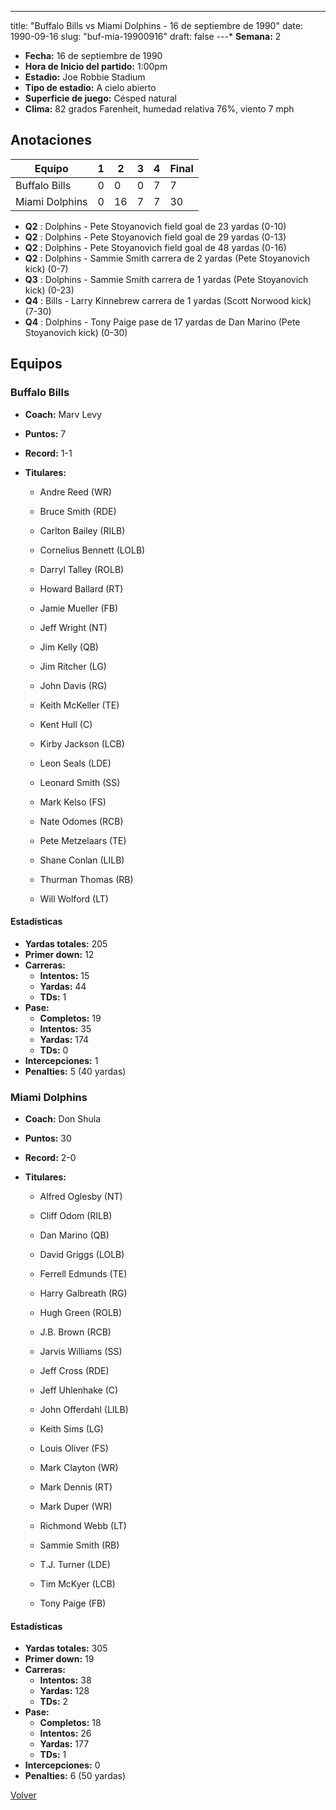 ---
title: "Buffalo Bills vs Miami Dolphins - 16 de septiembre de 1990"
date: 1990-09-16
slug: "buf-mia-19900916"
draft: false
---* **Semana:** 2
* **Fecha:** 16 de septiembre de 1990
* **Hora de Inicio del partido:** 1:00pm
* **Estadio:** Joe Robbie Stadium
* **Tipo de estadio:** A cielo abierto
* **Superficie de juego:** Césped natural
* **Clima:** 82 grados Farenheit, humedad relativa 76%, viento 7 mph




## Anotaciones
| Equipo | 1 | 2 | 3 | 4 | Final |
|--------|---|---|---|---|-------|
| Buffalo Bills  | 0 | 0 | 0 | 7  | 7 |
| Miami Dolphins  | 0 | 16 | 7 | 7  | 30 |
* **Q2** : Dolphins - Pete Stoyanovich field goal de 23 yardas (0-10)
* **Q2** : Dolphins - Pete Stoyanovich field goal de 29 yardas (0-13)
* **Q2** : Dolphins - Pete Stoyanovich field goal de 48 yardas (0-16)
* **Q2** : Dolphins - Sammie Smith carrera de 2 yardas (Pete Stoyanovich kick) (0-7)
* **Q3** : Dolphins - Sammie Smith carrera de 1 yardas (Pete Stoyanovich kick) (0-23)
* **Q4** : Bills - Larry Kinnebrew carrera de 1 yardas (Scott Norwood kick) (7-30)
* **Q4** : Dolphins - Tony Paige pase de 17 yardas de Dan Marino (Pete Stoyanovich kick) (0-30)


## Equipos


### Buffalo Bills
* **Coach:** Marv Levy
* **Puntos:** 7
* **Record:** 1-1
* **Titulares:** 

  * Andre Reed (WR) 

  * Bruce Smith (RDE) 

  * Carlton Bailey (RILB) 

  * Cornelius Bennett (LOLB) 

  * Darryl Talley (ROLB) 

  * Howard Ballard (RT) 

  * Jamie Mueller (FB) 

  * Jeff Wright (NT) 

  * Jim Kelly (QB) 

  * Jim Ritcher (LG) 

  * John Davis (RG) 

  * Keith McKeller (TE) 

  * Kent Hull (C) 

  * Kirby Jackson (LCB) 

  * Leon Seals (LDE) 

  * Leonard Smith (SS) 

  * Mark Kelso (FS) 

  * Nate Odomes (RCB) 

  * Pete Metzelaars (TE) 

  * Shane Conlan (LILB) 

  * Thurman Thomas (RB) 

  * Will Wolford (LT) 

#### Estadísticas
* **Yardas totales:** 205
* **Primer down:** 12
* **Carreras:**
  * **Intentos:** 15
  * **Yardas:** 44
  * **TDs:** 1
* **Pase:**
  * **Completos:** 19
  * **Intentos:** 35
  * **Yardas:** 174
  * **TDs:** 0
* **Intercepciones:** 1
* **Penalties:** 5 (40 yardas)

### Miami Dolphins
* **Coach:** Don Shula
* **Puntos:** 30
* **Record:** 2-0
* **Titulares:** 

  * Alfred Oglesby (NT) 

  * Cliff Odom (RILB) 

  * Dan Marino (QB) 

  * David Griggs (LOLB) 

  * Ferrell Edmunds (TE) 

  * Harry Galbreath (RG) 

  * Hugh Green (ROLB) 

  * J.B. Brown (RCB) 

  * Jarvis Williams (SS) 

  * Jeff Cross (RDE) 

  * Jeff Uhlenhake (C) 

  * John Offerdahl (LILB) 

  * Keith Sims (LG) 

  * Louis Oliver (FS) 

  * Mark Clayton (WR) 

  * Mark Dennis (RT) 

  * Mark Duper (WR) 

  * Richmond Webb (LT) 

  * Sammie Smith (RB) 

  * T.J. Turner (LDE) 

  * Tim McKyer (LCB) 

  * Tony Paige (FB) 

#### Estadísticas
* **Yardas totales:** 305
* **Primer down:** 19
* **Carreras:**
  * **Intentos:** 38
  * **Yardas:** 128
  * **TDs:** 2
* **Pase:**
  * **Completos:** 18
  * **Intentos:** 26
  * **Yardas:** 177
  * **TDs:** 1
* **Intercepciones:** 0
* **Penalties:** 6 (50 yardas)


[Volver](/historia/1990)
